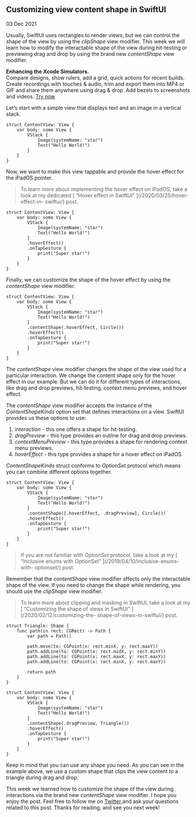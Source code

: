 ##  Customizing view content shape in SwiftUI

03 Dec 2021

Usually, SwiftUI uses rectangles to render views, but we can control the shape
of the view by using the _clipShape_ view modifier. This week we will learn
how to modify the interactable shape of the view during hit-testing or
previewing drag and drop by using the brand new _contentShape_ view modifier.

**Enhancing the Xcode Simulators.**  
Compare designs, show rulers, add a grid, quick actions for recent builds.
Create recordings with touches & audio, trim and export them into MP4 or GIF
and share them anywhere using drag & drop. Add bezels to screenshots and
videos. [ Try now ](https://gumroad.com/a/931293139/ftvbh)

Let’s start with a simple view that displays text and an image in a vertical
stack.

    
    
    struct ContentView: View {
        var body: some View {
            VStack {
                Image(systemName: "star")
                Text("Hello World!")
            }
        }
    }
    

Now, we want to make this view tappable and provide the hover effect for the
iPadOS pointer.

> To learn more about implementing the hover effect on iPadOS, take a look at
> my dedicated [ “Hover effect in SwiftUI” ](/2020/03/25/hover-effect-in-
> swiftui/) post.
    
    
    struct ContentView: View {
        var body: some View {
            VStack {
                Image(systemName: "star")
                Text("Hello World!")
            }
            .hoverEffect()
            .onTapGesture {
                print("Super star!")
            }
        }
    }
    

Finally, we can customize the shape of the hover effect by using the
_contentShape_ view modifier.

    
    
    struct ContentView: View {
        var body: some View {
            VStack {
                Image(systemName: "star")
                Text("Hello World!")
            }
            .contentShape(.hoverEffect, Circle())
            .hoverEffect()
            .onTapGesture {
                print("Super star!")
            }
        }
    }
    

The _contentShape_ view modifier changes the shape of the view used for a
particular interaction. We change the content shape only for the hover effect
in our example. But we can do it for different types of interactions, like
drag and drop previews, hit-testing, context menu previews, and hover effect.

The _contentShape_ view modifier accepts the instance of the
_ContentShapeKinds_ option set that defines interactions on a view. SwiftUI
provides us these options to use:

  1. _interaction_ \- this one offers a shape for hit-testing. 
  2. _dragPreview_ \- this type provides an outline for drag and drop previews. 
  3. _contextMenuPreview_ \- this type provides a shape for rendering context menu previews. 
  4. _hoverEffect_ \- this type provides a shape for a hover effect on iPadOS. 

_ContentShapeKinds_ struct conforms to _OptionSet_ protocol which means you
can combine different options together.

    
    
    struct ContentView: View {
        var body: some View {
            VStack {
                Image(systemName: "star")
                Text("Hello World!")
            }
            .contentShape([.hoverEffect, .dragPreview], Circle())
            .hoverEffect()
            .onTapGesture {
                print("Super star!")
            }
        }
    }
    

> If you are not familiar with _OptionSet_ protocol, take a look at my [
> “Inclusive enums with OptionSet” ](/2019/04/10/inclusive-enums-with-
> optionset/) post.

Remember that the _contentShape_ view modifier affects only the interactable
shape of the view. If you need to change the shape while rendering, you should
use the _clipShape_ view modifier.

> To learn more about clipping and masking in SwiftUI, take a look at my [
> “Customizing the shape of views in SwiftUI” ](/2020/02/12/customizing-the-
> shape-of-views-in-swiftui/) post.
    
    
    struct Triangle: Shape {
        func path(in rect: CGRect) -> Path {
            var path = Path()
    
            path.move(to: CGPoint(x: rect.minX, y: rect.maxY))
            path.addLine(to: CGPoint(x: rect.midX, y: rect.minY))
            path.addLine(to: CGPoint(x: rect.maxX, y: rect.maxY))
            path.addLine(to: CGPoint(x: rect.minX, y: rect.maxY))
    
            return path
        }
    }
    
    struct ContentView: View {
        var body: some View {
            VStack {
                Image(systemName: "star")
                Text("Hello World!")
            }
            .contentShape(.dragPreview, Triangle())
            .hoverEffect()
            .onTapGesture {
                print("Super star!")
            }
        }
    }
    

Keep in mind that you can use any shape you need. As you can see in the
example above, we use a custom shape that clips the view content to a triangle
during drag and drop.

This week we learned how to customize the shape of the view during
interactions via the brand new _contentShape_ view modifier. I hope you enjoy
the post. Feel free to follow me on [ Twitter ](https://twitter.com/mecid) and
ask your questions related to this post. Thanks for reading, and see you next
week!

